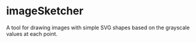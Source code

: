 # imageSketcher
A tool for drawing images with simple SVG shapes based on the grayscale values at each point. 
